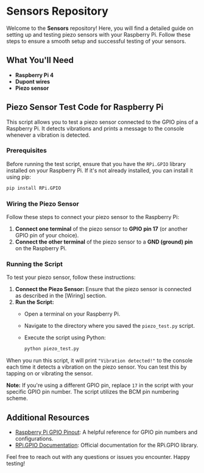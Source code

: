 # Sensors Repository

Welcome to the **Sensors** repository! Here, you will find a detailed guide on setting up and testing piezo sensors with your Raspberry Pi. Follow these steps to ensure a smooth setup and successful testing of your sensors.

## What You'll Need

- **Raspberry Pi 4**
- **Dupont wires**
- **Piezo sensor**

## Piezo Sensor Test Code for Raspberry Pi

This script allows you to test a piezo sensor connected to the GPIO pins of a Raspberry Pi. It detects vibrations and prints a message to the console whenever a vibration is detected.

### Prerequisites

Before running the test script, ensure that you have the `RPi.GPIO` library installed on your Raspberry Pi. If it's not already installed, you can install it using pip:

```sh
pip install RPi.GPIO
```

### Wiring the Piezo Sensor

Follow these steps to connect your piezo sensor to the Raspberry Pi:

1. **Connect one terminal** of the piezo sensor to **GPIO pin 17** (or another GPIO pin of your choice).
2. **Connect the other terminal** of the piezo sensor to a **GND (ground) pin** on the Raspberry Pi.

### Running the Script

To test your piezo sensor, follow these instructions:

1. **Connect the Piezo Sensor:** Ensure that the piezo sensor is connected as described in the [Wiring] section.
2. **Run the Script:**
   - Open a terminal on your Raspberry Pi.
   - Navigate to the directory where you saved the `piezo_test.py` script.
   - Execute the script using Python:

     ```sh
     python piezo_test.py
     ```

When you run this script, it will print `"Vibration detected!"` to the console each time it detects a vibration on the piezo sensor. You can test this by tapping on or vibrating the sensor.

**Note:** If you're using a different GPIO pin, replace `17` in the script with your specific GPIO pin number. The script utilizes the BCM pin numbering scheme.

## Additional Resources

- [Raspberry Pi GPIO Pinout](https://pinout.xyz/): A helpful reference for GPIO pin numbers and configurations.
- [RPi.GPIO Documentation](https://pypi.org/project/RPi.GPIO/): Official documentation for the RPi.GPIO library.

Feel free to reach out with any questions or issues you encounter. Happy testing!
